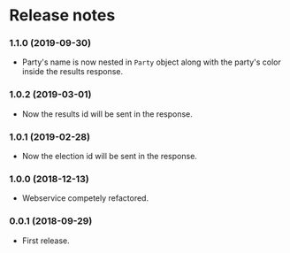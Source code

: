 # Release notes 

### 1.1.0 (2019-09-30)

* Party's name is now nested in `Party` object along with the party's color inside the results response.

### 1.0.2 (2019-03-01)

* Now the results id will be sent in the response.

### 1.0.1 (2019-02-28)

* Now the election id will be sent in the response.

### 1.0.0 (2018-12-13)

* Webservice competely refactored.

### 0.0.1 (2018-09-29)

* First release.

